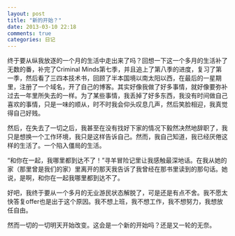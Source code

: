 ```yaml
---
layout: post
title: "新的开始？"
date: 2013-03-10 22:18
comments: true
categories: 日记
---
```


<div class='begin-indent2em'></div>
终于要从纵我放逐的一个月的生活中走出来了吗？回想一下这一个多月的生活补了无数的番，补完了Criminal Minds第七季，并且追上了第八季的进度，复习了第一季，然后看了三四本技术书，回顾了半本国境以南太阳以西，在最后的一星期里，注册了一个域名，开了自己的博客。其实好像我做了好多事情，就好像要弥补过去一年里所失去的一样。为了某些事情，我丢掉了好多东西，我没有时间做自己喜欢的事情，只是一味的顺从，时不时我会仰头叹息几声，然后笑脸相迎，我真觉得自己好贱。

然后，在失去了一切之后，我甚至在没有找好下家的情况下毅然决然地辞职了，我只是想换一个工作环境，我只是这样告诉自己。然而，我自己知道，我已经厌倦这样的生活了。一个陷入僵局的生活。

“和你在一起，我哪里都到达不了！”寻羊冒险记里让我感触最深地话。在我从她的家（那里曾是我们的家）里离开的那天我告诉了我曾经在那书里读到的那句话。她说，是啊，和你在一起我哪里都到达不了。

好吧，我终于要从一个多月的无业游民状态解脱了，可是还是有点不舍。我不愿太快答复offer也是出于这个原因。我不想上班，我不想工作，我不想努力，我想放任自由。

然而一切的一切明天开始改变。这会是一个新的开始吗？还是又一轮的无奈。
